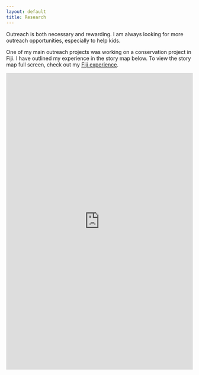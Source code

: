 ```yaml
---
layout: default
title: Research
---
```


Outreach is both necessary and rewarding. I am always looking for more outreach opportunities, especially to help kids.

One of my main outreach projects was working on a conservation project in Fiji. I have outlined my experience in the story map below. To view the story map full screen, check out my [Fiji experience](http://arcg.is/1R3MfMj).

<iframe width="100%" height="800px" src="http://uidaho.maps.arcgis.com/apps/MapJournal/index.html?appid=6671935be60a4af687535c8971a653ae" frameborder="0" scrolling="no"></iframe>


